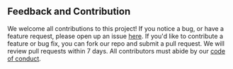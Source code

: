 ## Feedback and Contribution


We welcome all contributions to this project! If you notice a bug, or have a feature request, please open up an issue [here](https://github.com/UBC-MDS/DSCI_522_group_401/issues). If you'd like to contribute a feature or bug fix, you can fork our repo and submit a pull request. We will review pull requests within 7 days. All contributors must abide by our [code of conduct]().
